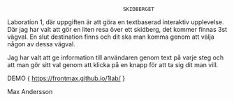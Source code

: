                                          SKIDBERGET

Laboration 1, där uppgiften är att göra en textbaserad interaktiv upplevelse. 
Där jag har valt att gör en liten resa över ett skidberg, det kommer finnas 3st vägval. 
En slut destination finns och dit ska man komma genom att välja någon av dessa vägval.

Jag har valt att ge information till användaren genom text på varje steg och att man gör sitt val genom att klicka på en knapp för att ta sig dit man vill. 
 


DEMO { https://frontmax.github.io/1lab/ }



Max Andersson
